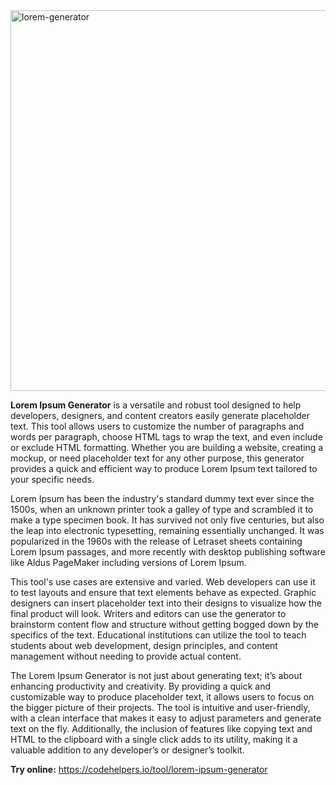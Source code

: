 <img width="609" alt="lorem-generator" src="https://github.com/user-attachments/assets/2ac47668-29dd-4b08-b65a-cbb5b26d2f44">


**Lorem Ipsum Generator** is a versatile and robust tool designed to help developers, designers, and content creators easily generate placeholder text. This tool allows users to customize the number of paragraphs and words per paragraph, choose HTML tags to wrap the text, and even include or exclude HTML formatting. Whether you are building a website, creating a mockup, or need placeholder text for any other purpose, this generator provides a quick and efficient way to produce Lorem Ipsum text tailored to your specific needs.

Lorem Ipsum has been the industry's standard dummy text ever since the 1500s, when an unknown printer took a galley of type and scrambled it to make a type specimen book. It has survived not only five centuries, but also the leap into electronic typesetting, remaining essentially unchanged. It was popularized in the 1960s with the release of Letraset sheets containing Lorem Ipsum passages, and more recently with desktop publishing software like Aldus PageMaker including versions of Lorem Ipsum.

This tool's use cases are extensive and varied. Web developers can use it to test layouts and ensure that text elements behave as expected. Graphic designers can insert placeholder text into their designs to visualize how the final product will look. Writers and editors can use the generator to brainstorm content flow and structure without getting bogged down by the specifics of the text. Educational institutions can utilize the tool to teach students about web development, design principles, and content management without needing to provide actual content.

The Lorem Ipsum Generator is not just about generating text; it’s about enhancing productivity and creativity. By providing a quick and customizable way to produce placeholder text, it allows users to focus on the bigger picture of their projects. The tool is intuitive and user-friendly, with a clean interface that makes it easy to adjust parameters and generate text on the fly. Additionally, the inclusion of features like copying text and HTML to the clipboard with a single click adds to its utility, making it a valuable addition to any developer’s or designer’s toolkit.

**Try online:** https://codehelpers.io/tool/lorem-ipsum-generator
